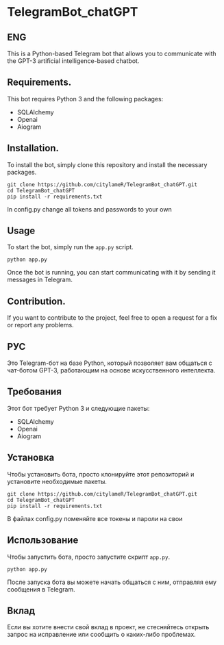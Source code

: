 # TelegramBot_chatGPT
## ENG
This is a Python-based Telegram bot that allows you to communicate with the GPT-3 artificial intelligence-based chatbot.

## Requirements.

This bot requires Python 3 and the following packages:

* SQLAlchemy
* Openai
* Aiogram

## Installation.

To install the bot, simply clone this repository and install the necessary packages.

```
git clone https://github.com/citylameR/TelegramBot_chatGPT.git
cd TelegramBot_chatGPT
pip install -r requirements.txt
```

In config.py change all tokens and passwords to your own

## Usage

To start the bot, simply run the `app.py` script.

```
python app.py
```

Once the bot is running, you can start communicating with it by sending it messages in Telegram.

## Contribution.

If you want to contribute to the project, feel free to open a request for a fix or report any problems.

## РУС 

Это Telegram-бот на базе Python, который позволяет вам общаться с чат-ботом GPT-3, работающим на основе искусственного интеллекта.

## Требования

Этот бот требует Python 3 и следующие пакеты:

* SQLAlchemy
* Openai
* Aiogram

## Установка

Чтобы установить бота, просто клонируйте этот репозиторий и установите необходимые пакеты.

```
git clone https://github.com/citylameR/TelegramBot_chatGPT.git
cd TelegramBot_chatGPT
pip install -r requirements.txt
```

В файлах config.py поменяйте все токены и пароли на свои

## Использование

Чтобы запустить бота, просто запустите скрипт `app.py`.

```
python app.py
```

После запуска бота вы можете начать общаться с ним, отправляя ему сообщения в Telegram.

## Вклад

Если вы хотите внести свой вклад в проект, не стесняйтесь открыть запрос на исправление или сообщить о каких-либо проблемах.
